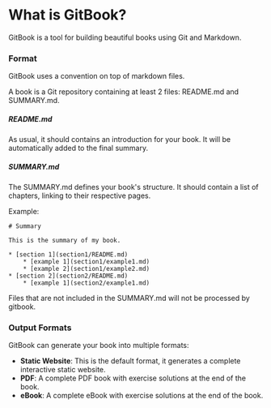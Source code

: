 # What is GitBook?

GitBook is a tool for building beautiful books using Git and Markdown.

### Format

GitBook uses a convention on top of markdown files.

A book is a Git repository containing at least 2 files: README.md and SUMMARY.md.

##### README.md

As usual, it should contains an introduction for your book. It will be automatically added to the final summary.

##### SUMMARY.md

The SUMMARY.md defines your book's structure. It should contain a list of chapters, linking to their respective pages.

Example:

```
# Summary

This is the summary of my book.

* [section 1](section1/README.md)
    * [example 1](section1/example1.md)
    * [example 2](section1/example2.md)
* [section 2](section2/README.md)
    * [example 1](section2/example1.md)
```

Files that are not included in the SUMMARY.md will not be processed by gitbook.


### Output Formats

GitBook can generate your book into multiple formats:

* **Static Website**: This is the default format, it generates a complete interactive static website.
* **PDF**: A complete PDF book with exercise solutions at the end of the book.
* **eBook**: A complete eBook with exercise solutions at the end of the book.
